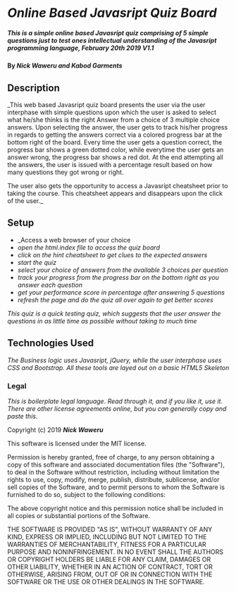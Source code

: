 # _Online Based Javasript Quiz Board_

##### _This is a simple online based Javasript quiz comprising of 5 simple questions just to test ones intellectual understanding of the Javasript programming language, February 20th 2019 V1.1_

#### By _**Nick Waweru and Kabod Garments**_

## Description

_This web based Javasript quiz board presents the user via the user interphase with simple questions upon which the user is asked to select what he/she thinks is the right Answer from a choice of 3 multiple choice answers. Upon selecting the answer, the user gets to track his/her progress in regards to getting the answers correct via a colored progress bar at the bottom right of the board. Every time the user gets a question correct, the progress bar shows a green dotted color, while everytime the user gets an answer wrong, the progress bar shows a red dot. At the end attempting all the answers, the user is issued with a percentage result based on how many questions they got wrong or right.

  The user also gets the opportunity to access a Javasript cheatsheet prior to taking the course. This cheatsheet appears and disappears upon the click of the user._

## Setup

* _Access a web browser of your choice
* _open the html.index file to access the quiz board_
* _click on the hint cheatsheet to get clues to the expected answers_
* _start the quiz_
* _select your choice of answers from the available 3 choices per question_
* _track your progress from the progress bar on the bottom right as you answer each question_
* _get your performance score in percentage after answering 5 questions_
* _refresh the page and do the quiz all over again to get better scores_

_This quiz is a quick testing quiz, which suggests that the user answer the questions in as little time as possible without taking to much time_

## Technologies Used

_The  Business logic uses Javasript, jQuery, while the user interphase uses CSS and Bootstrap. All these tools are layed out on a basic HTML5 Skeleton_

### Legal

*This is boilerplate legal language. Read through it, and if you like it, use it. There are other license agreements online, but you can generally copy and paste this.*

Copyright (c) 2019 **_Nick Waweru_**

This software is licensed under the MIT license.

Permission is hereby granted, free of charge, to any person obtaining a copy
of this software and associated documentation files (the "Software"), to deal
in the Software without restriction, including without limitation the rights
to use, copy, modify, merge, publish, distribute, sublicense, and/or sell
copies of the Software, and to permit persons to whom the Software is
furnished to do so, subject to the following conditions:

The above copyright notice and this permission notice shall be included in
all copies or substantial portions of the Software.

THE SOFTWARE IS PROVIDED "AS IS", WITHOUT WARRANTY OF ANY KIND, EXPRESS OR
IMPLIED, INCLUDING BUT NOT LIMITED TO THE WARRANTIES OF MERCHANTABILITY,
FITNESS FOR A PARTICULAR PURPOSE AND NONINFRINGEMENT. IN NO EVENT SHALL THE
AUTHORS OR COPYRIGHT HOLDERS BE LIABLE FOR ANY CLAIM, DAMAGES OR OTHER
LIABILITY, WHETHER IN AN ACTION OF CONTRACT, TORT OR OTHERWISE, ARISING FROM,
OUT OF OR IN CONNECTION WITH THE SOFTWARE OR THE USE OR OTHER DEALINGS IN
THE SOFTWARE.
